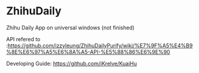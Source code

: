 # ZhihuDaily
Zhihu Daily App on universal windows (not finished)

API refered to :https://github.com/izzyleung/ZhihuDailyPurify/wiki/%E7%9F%A5%E4%B9%8E%E6%97%A5%E6%8A%A5-API-%E5%88%86%E6%9E%90

Developing Guide: https://github.com/iKrelve/KuaiHu

